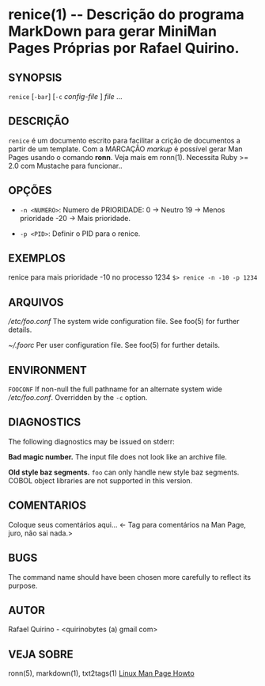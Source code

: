 renice(1) -- Descrição do programa MarkDown para gerar MiniMan Pages Próprias por Rafael Quirino.
===============================================


SYNOPSIS
--------

`renice` [`-bar`] [`-c` *config-file* ] *file* ...

DESCRIÇÃO
---------

`renice` é um documento escrito para facilitar a crição de documentos a partir de um template.
Com a MARCAÇÃO *markup* é possível gerar Man Pages usando o comando **ronn**. Veja mais em ronn(1).
Necessita Ruby >= 2.0 com Mustache para funcionar..

OPÇÕES
------

* `-n <NUMERO>`:
 Numero de PRIORIDADE:
	0   -> Neutro
	19  -> Menos prioridade
	-20 -> Mais prioridade.

* `-p <PID>`:
	Definir o PID para o renice.

EXEMPLOS
--------

renice para mais prioridade -10 no processo 1234
   `$> renice -n -10 -p 1234 `


ARQUIVOS
--------


*/etc/foo.conf*
  The system wide configuration file. See foo(5) for further details.

*~/.foorc*
  Per user configuration file. See foo(5) for further details.

ENVIRONMENT
-----------

`FOOCONF`
  If non-null the full pathname for an alternate system wide */etc/foo.conf*.
  Overridden by the `-c` option.

DIAGNOSTICS
-----------

The following diagnostics may be issued on stderr:

**Bad magic number.**
  The input file does not look like an archive file.

**Old style baz segments.**
  `foo` can only handle new style baz segments. COBOL object libraries are not
  supported in this version.

COMENTARIOS
-----------

Coloque seus comentários aqui...
<- Tag para comentários na Man Page, juro, não sai nada.>

BUGS
----

The command name should have been chosen more carefully to reflect its
purpose.

AUTOR
-----

Rafael Quirino - <quirinobytes (a) gmail com>

VEJA SOBRE
----------

ronn(5), markdown(1), txt2tags(1) [Linux Man Page Howto](
http://www.schweikhardt.net/man_page_howto.html)

